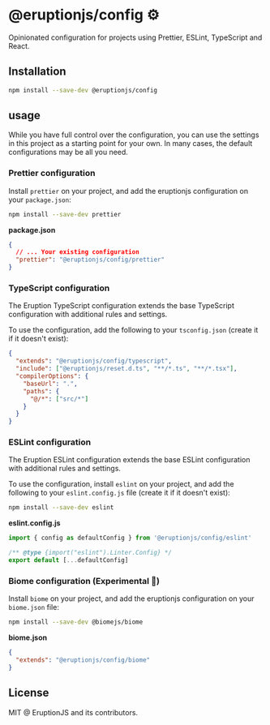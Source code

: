 # @eruptionjs/config ⚙️

Opinionated configuration for projects using Prettier, ESLint, TypeScript and React.

## Installation

```bash
npm install --save-dev @eruptionjs/config
```

## usage

While you have full control over the configuration, you can use the settings in this project as a starting point for your own. In many cases, the default configurations may be all you need.

### Prettier configuration

Install `prettier` on your project, and add the eruptionjs configuration on your `package.json`:

```bash
npm install --save-dev prettier
```

**package.json**
```json
{
  // ... Your existing configuration
  "prettier": "@eruptionjs/config/prettier"
}
```

### TypeScript configuration

The Eruption TypeScript configuration extends the base TypeScript configuration with additional rules and settings.

To use the configuration, add the following to your `tsconfig.json` (create it if it doesn't exist):

```json
{
  "extends": "@eruptionjs/config/typescript",
  "include": ["@eruptionjs/reset.d.ts", "**/*.ts", "**/*.tsx"],
  "compilerOptions": {
    "baseUrl": ".",
    "paths": {
      "@/*": ["src/*"]
    }
  }
}
```

### ESLint configuration

The Eruption ESLint configuration extends the base ESLint configuration with additional rules and settings.

To use the configuration, install `eslint` on your project, and add the following to your `eslint.config.js` file (create it if it doesn't exist):

```bash
npm install --save-dev eslint
```

**eslint.config.js**
```js
import { config as defaultConfig } from '@eruptionjs/config/eslint'

/** @type {import("eslint").Linter.Config} */
export default [...defaultConfig]
```

### Biome configuration (Experimental 🧪)

Install `biome` on your project, and add the eruptionjs configuration on your `biome.json` file:

```bash
npm install --save-dev @biomejs/biome
```

**biome.json**
```json
{
  "extends": "@eruptionjs/config/biome"
}
```


## License

MIT @ EruptionJS and its contributors.
